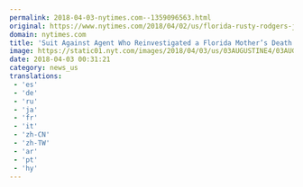 ```yaml
---
permalink: 2018-04-03-nytimes.com--1359096563.html
original: https://www.nytimes.com/2018/04/02/us/florida-rusty-rodgers-jeremy-banks-lawsuit-dismissed.html?partner=rss&amp;emc=rss
domain: nytimes.com
title: 'Suit Against Agent Who Reinvestigated a Florida Mother’s Death Is Dismissed'
image: https://static01.nyt.com/images/2018/04/03/us/03AUGUSTINE4/03AUGUSTINE4-mediumThreeByTwo440.jpg
date: 2018-04-03 00:31:21
category: news_us
translations: 
 - 'es'
 - 'de'
 - 'ru'
 - 'ja'
 - 'fr'
 - 'it'
 - 'zh-CN'
 - 'zh-TW'
 - 'ar'
 - 'pt'
 - 'hy'
---
```



